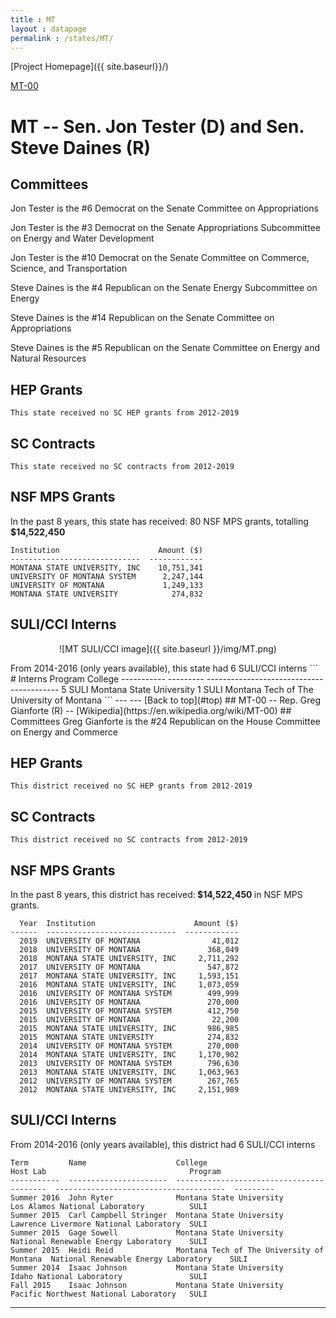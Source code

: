 ```yaml
---
title : MT
layout : datapage
permalink : /states/MT/
---
```

<a name="top"></a>
[Project Homepage]({{ site.baseurl}}/)


[MT-00](#MT-00)  

# MT -- Sen. Jon Tester (D) and  Sen. Steve Daines (R)
## Committees
Jon Tester is the #6 Democrat on the Senate Committee on Appropriations 

Jon Tester is the #3 Democrat on the Senate Appropriations Subcommittee on Energy and Water Development 

Jon Tester is the #10 Democrat on the Senate Committee on Commerce, Science, and Transportation 

Steve Daines is the #4 Republican on the Senate Energy Subcommittee on Energy 

Steve Daines is the #14 Republican on the Senate Committee on Appropriations 

Steve Daines is the #5 Republican on the Senate Committee on Energy and Natural Resources 

## HEP Grants
```
This state received no SC HEP grants from 2012-2019
```
## SC Contracts
```
This state received no SC contracts from 2012-2019
```
## NSF MPS Grants
In the past 8 years, this state has received:
80 NSF MPS grants, totalling <b> $14,522,450</b>
```
Institution                      Amount ($)
-----------------------------  ------------
MONTANA STATE UNIVERSITY, INC    10,751,341
UNIVERSITY OF MONTANA SYSTEM      2,247,144
UNIVERSITY OF MONTANA             1,249,133
MONTANA STATE UNIVERSITY            274,832
```
## SULI/CCI Interns
<p align="center">
![MT SULI/CCI image]({{ site.baseurl }}/img/MT.png)
</p>
From 2014-2016 (only years available), this state had 6 SULI/CCI interns
```
  # Interns  Program    College
-----------  ---------  -----------------------------------------
          5  SULI       Montana State University
          1  SULI       Montana Tech of The University of Montana
```
---
---
<a name="MT-00"></a>
[Back to top](#top)
## MT-00 -- Rep. Greg Gianforte (R) -- [Wikipedia](https://en.wikipedia.org/wiki/MT-00)
## Committees
Greg Gianforte is the #24 Republican on the House Committee on Energy and Commerce 

## HEP Grants
```
This district received no SC HEP grants from 2012-2019
```
## SC Contracts
```
This district received no SC contracts from 2012-2019
```
## NSF MPS Grants
In the past 8 years, this district has received:<b> $14,522,450 </b>in NSF MPS grants.
```
  Year  Institution                      Amount ($)
------  -----------------------------  ------------
  2019  UNIVERSITY OF MONTANA                41,012
  2018  UNIVERSITY OF MONTANA               368,049
  2018  MONTANA STATE UNIVERSITY, INC     2,711,292
  2017  UNIVERSITY OF MONTANA               547,872
  2017  MONTANA STATE UNIVERSITY, INC     1,593,151
  2016  MONTANA STATE UNIVERSITY, INC     1,073,059
  2016  UNIVERSITY OF MONTANA SYSTEM        499,999
  2016  UNIVERSITY OF MONTANA               270,000
  2015  UNIVERSITY OF MONTANA SYSTEM        412,750
  2015  UNIVERSITY OF MONTANA                22,200
  2015  MONTANA STATE UNIVERSITY, INC       986,985
  2015  MONTANA STATE UNIVERSITY            274,832
  2014  UNIVERSITY OF MONTANA SYSTEM        270,000
  2014  MONTANA STATE UNIVERSITY, INC     1,170,902
  2013  UNIVERSITY OF MONTANA SYSTEM        796,630
  2013  MONTANA STATE UNIVERSITY, INC     1,063,963
  2012  UNIVERSITY OF MONTANA SYSTEM        267,765
  2012  MONTANA STATE UNIVERSITY, INC     2,151,989
```
## SULI/CCI Interns
From 2014-2016 (only years available), this district had 6 SULI/CCI interns
```
Term         Name                    College                                    Host Lab                                Program
-----------  ----------------------  -----------------------------------------  --------------------------------------  ---------
Summer 2016  John Ryter              Montana State University                   Los Alamos National Laboratory          SULI
Summer 2015  Carl Campbell Stringer  Montana State University                   Lawrence Livermore National Laboratory  SULI
Summer 2015  Gage Sowell             Montana State University                   National Renewable Energy Laboratory    SULI
Summer 2015  Heidi Reid              Montana Tech of The University of Montana  National Renewable Energy Laboratory    SULI
Summer 2014  Isaac Johnson           Montana State University                   Idaho National Laboratory               SULI
Fall 2015    Isaac Johnson           Montana State University                   Pacific Northwest National Laboratory   SULI
```
---

